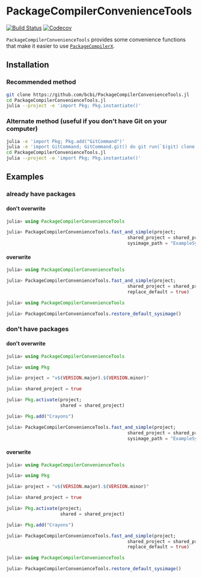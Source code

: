 # PackageCompilerConvenienceTools

[![Build Status](https://travis-ci.com/bcbi/PackageCompilerConvenienceTools.jl.svg?branch=master)](https://travis-ci.com/bcbi/PackageCompilerConvenienceTools.jl/branches)
[![Codecov](https://codecov.io/gh/bcbi/PackageCompilerConvenienceTools.jl/branch/master/graph/badge.svg)](https://codecov.io/gh/bcbi/PackageCompilerConvenienceTools.jl)

`PackageCompilerConvenienceTools` provides some convenience functions that make it
easier to use [`PackageCompilerX`](https://github.com/KristofferC/PackageCompilerX.jl).

## Installation

### Recommended method

```bash
git clone https://github.com/bcbi/PackageCompilerConvenienceTools.jl
cd PackageCompilerConvenienceTools.jl
julia --project -e 'import Pkg; Pkg.instantiate()'
```

### Alternate method (useful if you don't have Git on your computer)

```bash
julia -e 'import Pkg; Pkg.add("GitCommand")'
julia -e 'import GitCommand; GitCommand.git() do git run(`$(git) clone https://github.com/bcbi/PackageCompilerConvenienceTools.jl`) end'
cd PackageCompilerConvenienceTools.jl
julia --project -e 'import Pkg; Pkg.instantiate()'
```

## Examples

### already have packages

#### don't overwrite

```julia
julia> using PackageCompilerConvenienceTools

julia> PackageCompilerConvenienceTools.fast_and_simple(project;
                                             shared_project = shared_project,
                                             sysimage_path = "ExampleSysimage.so")
```

#### overwrite

```julia
julia> using PackageCompilerConvenienceTools

julia> PackageCompilerConvenienceTools.fast_and_simple(project;
                                             shared_project = shared_project,
                                             replace_default = true)
```

```julia
julia> using PackageCompilerConvenienceTools

julia> PackageCompilerConvenienceTools.restore_default_sysimage()
```

### don't have packages

#### don't overwrite

```julia
julia> using PackageCompilerConvenienceTools

julia> using Pkg

julia> project = "v$(VERSION.major).$(VERSION.minor)"

julia> shared_project = true

julia> Pkg.activate(project;
                    shared = shared_project)

julia> Pkg.add("Crayons")

julia> PackageCompilerConvenienceTools.fast_and_simple(project;
                                             shared_project = shared_project,
                                             sysimage_path = "ExampleSysimage.so")
```

#### overwrite

```julia
julia> using PackageCompilerConvenienceTools

julia> using Pkg

julia> project = "v$(VERSION.major).$(VERSION.minor)"

julia> shared_project = true

julia> Pkg.activate(project;
                    shared = shared_project)

julia> Pkg.add("Crayons")

julia> PackageCompilerConvenienceTools.fast_and_simple(project;
                                             shared_project = shared_project,
                                             replace_default = true)
```

```julia
julia> using PackageCompilerConvenienceTools

julia> PackageCompilerConvenienceTools.restore_default_sysimage()
```
